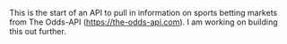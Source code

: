 This is the start of an API to pull in information on sports betting markets from The Odds-API (https://the-odds-api.com).  I am working on building this out further.
